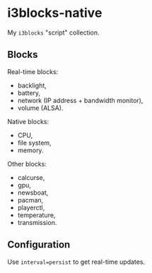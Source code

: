 # i3blocks-native

My `i3blocks` "script" collection.

## Blocks

Real-time blocks:
- backlight,
- battery,
- network (IP address + bandwidth monitor),
- volume (ALSA).

Native blocks:
- CPU,
- file system,
- memory.

Other blocks:
- calcurse,
- gpu,
- newsboat,
- pacman,
- playerctl,
- temperature,
- transmission.

## Configuration

Use `interval=persist` to get real-time updates.
